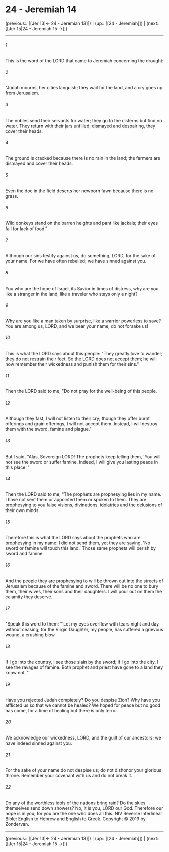 # 24 - Jeremiah 14

(previous:: [[Jer 13|← 24 - Jeremiah 13]]) | (up:: [[24 - Jeremiah]]) | (next:: [[Jer 15|24 - Jeremiah 15 →]])

***


###### 1 
This is the word of the LORD that came to Jeremiah concerning the drought: 

###### 2 
"Judah mourns, her cities languish; they wail for the land, and a cry goes up from Jerusalem. 

###### 3 
The nobles send their servants for water; they go to the cisterns but find no water. They return with their jars unfilled; dismayed and despairing, they cover their heads. 

###### 4 
The ground is cracked because there is no rain in the land; the farmers are dismayed and cover their heads. 

###### 5 
Even the doe in the field deserts her newborn fawn because there is no grass. 

###### 6 
Wild donkeys stand on the barren heights and pant like jackals; their eyes fail for lack of food." 

###### 7 
Although our sins testify against us, do something, LORD, for the sake of your name. For we have often rebelled; we have sinned against you. 

###### 8 
You who are the hope of Israel, its Savior in times of distress, why are you like a stranger in the land, like a traveler who stays only a night? 

###### 9 
Why are you like a man taken by surprise, like a warrior powerless to save? You are among us, LORD, and we bear your name; do not forsake us! 

###### 10 
This is what the LORD says about this people: "They greatly love to wander; they do not restrain their feet. So the LORD does not accept them; he will now remember their wickedness and punish them for their sins." 

###### 11 
Then the LORD said to me, "Do not pray for the well-being of this people. 

###### 12 
Although they fast, I will not listen to their cry; though they offer burnt offerings and grain offerings, I will not accept them. Instead, I will destroy them with the sword, famine and plague." 

###### 13 
But I said, "Alas, Sovereign LORD! The prophets keep telling them, 'You will not see the sword or suffer famine. Indeed, I will give you lasting peace in this place.'" 

###### 14 
Then the LORD said to me, "The prophets are prophesying lies in my name. I have not sent them or appointed them or spoken to them. They are prophesying to you false visions, divinations, idolatries and the delusions of their own minds. 

###### 15 
Therefore this is what the LORD says about the prophets who are prophesying in my name: I did not send them, yet they are saying, 'No sword or famine will touch this land.' Those same prophets will perish by sword and famine. 

###### 16 
And the people they are prophesying to will be thrown out into the streets of Jerusalem because of the famine and sword. There will be no one to bury them, their wives, their sons and their daughters. I will pour out on them the calamity they deserve. 

###### 17 
"Speak this word to them: "'Let my eyes overflow with tears night and day without ceasing; for the Virgin Daughter, my people, has suffered a grievous wound, a crushing blow. 

###### 18 
If I go into the country, I see those slain by the sword; if I go into the city, I see the ravages of famine. Both prophet and priest have gone to a land they know not.'" 

###### 19 
Have you rejected Judah completely? Do you despise Zion? Why have you afflicted us so that we cannot be healed? We hoped for peace but no good has come, for a time of healing but there is only terror. 

###### 20 
We acknowledge our wickedness, LORD, and the guilt of our ancestors; we have indeed sinned against you. 

###### 21 
For the sake of your name do not despise us; do not dishonor your glorious throne. Remember your covenant with us and do not break it. 

###### 22 
Do any of the worthless idols of the nations bring rain? Do the skies themselves send down showers? No, it is you, LORD our God. Therefore our hope is in you, for you are the one who does all this. NIV Reverse Interlinear Bible: English to Hebrew and English to Greek. Copyright © 2019 by Zondervan.

***

(previous:: [[Jer 13|← 24 - Jeremiah 13]]) | (up:: [[24 - Jeremiah]]) | (next:: [[Jer 15|24 - Jeremiah 15 →]])
